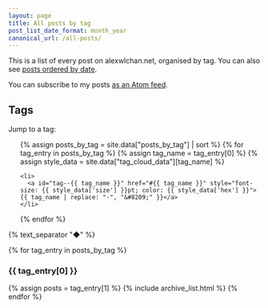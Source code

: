 ```yaml
---
layout: page
title: All posts by tag
post_list_date_format: month_year
canonical_url: /all-posts/
---
```


This is a list of every post on alexwlchan.net, organised by tag.
You can also see [posts ordered by date](/all-posts/).

You can subscribe to my posts [as an Atom feed](/atom.xml).



## Tags

Jump to a tag:

<ul id="tag_cloud">
  {% assign posts_by_tag = site.data["posts_by_tag"] | sort %}
  {% for tag_entry in posts_by_tag %}
    {% assign tag_name = tag_entry[0] %}
    {% assign style_data = site.data["tag_cloud_data"][tag_name] %}

    <li>
      <a id="tag--{{ tag_name }}" href="#{{ tag_name }}" style="font-size: {{ style_data['size'] }}pt; color: {{ style_data['hex'] }}">{{ tag_name | replace: "-", "&#8209;" }}</a>
    </li>
  {% endfor %}
</ul>

{% text_separator "◆" %}

{% for tag_entry in posts_by_tag %}
  <h3 id="{{ tag_entry[0] }}">{{ tag_entry[0] }}</h3>

  {% assign posts = tag_entry[1] %}
  {% include archive_list.html %}
{% endfor %}
